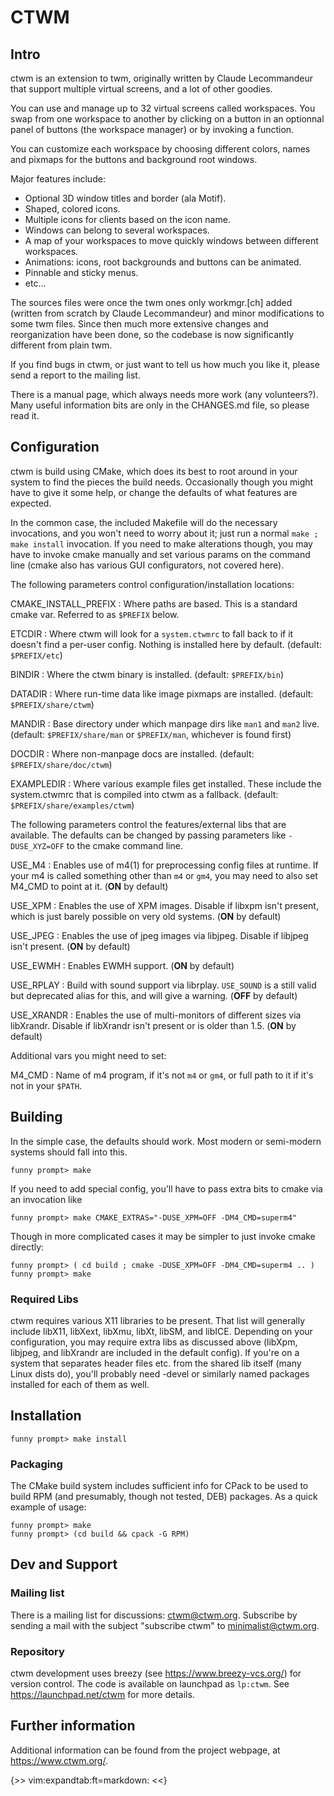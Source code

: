 # CTWM

## Intro

ctwm is an extension to twm, originally written by Claude Lecommandeur
that support multiple virtual screens, and a lot of other goodies.

You can use and manage up to 32 virtual screens called workspaces.  You
swap from one workspace to another by clicking on a button in an
optionnal panel of buttons (the workspace manager) or by invoking a
function.

You can customize each workspace by choosing different colors, names and
pixmaps for the buttons and background root windows.

Major features include:

* Optional 3D window titles and border (ala Motif).
* Shaped, colored icons.
* Multiple icons for clients based on the icon name.
* Windows can belong to several workspaces.
* A map of your workspaces to move quickly windows between
   different workspaces.
* Animations: icons, root backgrounds and buttons can be animated.
* Pinnable and sticky menus.
* etc...

The sources files were once the twm ones only workmgr.[ch] added (written
from scratch by Claude Lecommandeur) and minor modifications to some twm
files.  Since then much more extensive changes and reorganization have
been done, so the codebase is now significantly different from plain twm.

If you find bugs in ctwm, or just want to tell us how much you like it,
please send a report to the mailing list.

There is a manual page, which always needs more work (any volunteers?).
Many useful information bits are only in the CHANGES.md file, so please
read it.


## Configuration

ctwm is build using CMake, which does its best to root around in your
system to find the pieces the build needs.  Occasionally though you might
have to give it some help, or change the defaults of what features are
expected.

In the common case, the included Makefile will do the necessary
invocations, and you won't need to worry about it; just run a normal
`make ; make install` invocation.  If you need to make alterations
though, you may have to invoke cmake manually and set various params on
the command line (cmake also has various GUI configurators, not covered
here).

The following parameters control configuration/installation locations:

CMAKE_INSTALL_PREFIX
:       Where paths are based.  This is a standard cmake var.  Referred
        to as `$PREFIX` below.

ETCDIR
:       Where ctwm will look for a `system.ctwmrc` to fall back to if it
        doesn't find a per-user config.  Nothing is installed here by
        default.
        (default: `$PREFIX/etc`)

BINDIR
:       Where the ctwm binary is installed.
        (default: `$PREFIX/bin`)

DATADIR
:       Where run-time data like image pixmaps are installed.
        (default: `$PREFIX/share/ctwm`)

MANDIR
:       Base directory under which manpage dirs like `man1` and `man2`
        live.
        (default: `$PREFIX/share/man` or `$PREFIX/man`, whichever is
        found first)

DOCDIR
:       Where non-manpage docs are installed.
        (default: `$PREFIX/share/doc/ctwm`)

EXAMPLEDIR
:       Where various example files get installed.  These include the
        system.ctwmrc that is compiled into ctwm as a fallback.
        (default: `$PREFIX/share/examples/ctwm`)


The following parameters control the features/external libs that are
available.  The defaults can be changed by passing parameters like
`-DUSE_XYZ=OFF` to the cmake command line.

USE_M4
:       Enables use of m4(1) for preprocessing config files at runtime.
        If your m4 is called something other than `m4` or `gm4`, you may
        need to also set M4_CMD to point at it.
        (**ON** by default)

USE_XPM
:       Enables the use of XPM images.  Disable if libxpm isn't present,
        which is just barely possible on very old systems.
        (**ON** by default)

USE_JPEG
:       Enables the use of jpeg images via libjpeg.  Disable if libjpeg
        isn't present.
        (**ON** by default)

USE_EWMH
:       Enables EWMH support.
        (**ON** by default)

USE_RPLAY
:       Build with sound support via librplay.  `USE_SOUND` is a still
        valid but deprecated alias for this, and will give a warning.
        (**OFF** by default)

USE_XRANDR
:       Enables the use of multi-monitors of different sizes via
        libXrandr.  Disable if libXrandr isn't present or is older than 1.5.
        (**ON** by default)


Additional vars you might need to set:

M4_CMD
:       Name of m4 program, if it's not `m4` or `gm4`, or full path to it
        if it's not in your `$PATH`.


## Building

In the simple case, the defaults should work.  Most modern or semi-modern
systems should fall into this.

    funny prompt> make

If you need to add special config, you'll have to pass extra bits to
cmake via an invocation like

    funny prompt> make CMAKE_EXTRAS="-DUSE_XPM=OFF -DM4_CMD=superm4"

Though in more complicated cases it may be simpler to just invoke cmake
directly:

    funny prompt> ( cd build ; cmake -DUSE_XPM=OFF -DM4_CMD=superm4 .. )
    funny prompt> make

### Required Libs

ctwm requires various X11 libraries to be present.  That list will
generally include libX11, libXext, libXmu, libXt, libSM, and libICE.
Depending on your configuration, you may require extra libs as discussed
above (libXpm, libjpeg, and libXrandr are included in the default
config).  If you're on a system that separates header files etc. from the
shared lib itself (many Linux dists do), you'll probably need -devel or
similarly named packages installed for each of them as well.



## Installation

    funny prompt> make install

### Packaging

The CMake build system includes sufficient info for CPack to be used to
build RPM (and presumably, though not tested, DEB) packages.  As a quick
example of usage:

    funny prompt> make
    funny prompt> (cd build && cpack -G RPM)


## Dev and Support

### Mailing list

There is a mailing list for discussions: <ctwm@ctwm.org>.  Subscribe by
sending a mail with the subject "subscribe ctwm" to
<minimalist@ctwm.org>.

### Repository

ctwm development uses breezy (see <https://www.breezy-vcs.org/>) for
version control.  The code is available on launchpad as `lp:ctwm`.  See
<https://launchpad.net/ctwm> for more details.


## Further information

Additional information can be found from the project webpage, at
<https://www.ctwm.org/>.


{>>
 vim:expandtab:ft=markdown:
<<}
